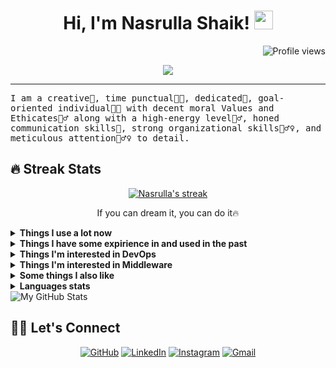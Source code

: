 <!-- https://shields.io/ https://www.fileformat.info/index.htm -->

<h1 align="center">
Hi, I'm Nasrulla Shaik!
  <img src="https://media.giphy.com/media/hvRJCLFzcasrR4ia7z/giphy.gif" width="30"></h1>
 <!--<img src="https://komarev.com/ghpvc/?username=NasrullaShaik&label=Profile%20Views&color=0e75b6&style=flat" align='right' alt="NasrullaShaik" />-->
 <img src="https://gpvc.arturio.dev/NasrullaShaik" alt="Profile views" align='right'/> <a href="https://github.com/NasrullaShaik/NasrullaShaik/"> </a> 
<br/>

<!-- Typing SVG by DenverCoder1 - https://github.com/DenverCoder1/readme-typing-svg -->
<p align="center">
  <a href="https://github.com/DenverCoder1/readme-typing-svg"><img src="https://readme-typing-svg.herokuapp.com?lines=DevOps+Engineer;Middleware+Admin;%20Cloud%20|%20Automation%20|%20Platform%20Enthusiastic;Always%20learning%20new%20things&center=true&width=500&height=45"></a>
</p>
<hr/>
<samp>
I am a creative🎡, time punctual👨‍🎓, dedicated🎯, goal-oriented individual👨‍💻 with decent moral Values and Ethicates🙇‍♂‍ along with a high-energy level🤹‍♂, honed communication skills👐, strong organizational skills👮‍♂♀️, and meticulous attention🕵️‍♂♀️ to detail.
</samp>

## 🔥 Streak Stats

<!-- GitHub Readme Streak Stats - https://github.com/DenverCoder1/github-readme-streak-stats -->
<p align="center">
  <a href="https://github.com/DenverCoder1/github-readme-streak-stats">
    <img title="🔥 Get streak stats for your profile at git.io/streak-stats" alt="Nasrulla's streak" src="https://github-readme-streak-stats.herokuapp.com/?user=NasrullaShaik&theme=monokai-metallian&hide_border=true"/>
  </a>
  <p align="center"> If you can dream it, you can do it🔥 </p>
</p>
<details>
  <summary><b>Things I use a lot now</b></summary>
  <br/>
  <picture>
    <source media="(prefers-color-scheme: dark)" srcset="https://img.shields.io/badge/IBM-CP4I-3064C9?style=plastic&logo=ibm%20cloud&labelColor=blue">
    <source media="(prefers-color-scheme: light)"srcset="https://img.shields.io/badge/IBM-CP4I-3064C9?style=plastic&logo=ibm%20cloud&labelColor=blue">
    <img alt="IBM Cloud Pak For Integration" src="https://img.shields.io/badge/IBM-CP4I-3064C9?style=plastic&logo=ibm%20cloud&labelColor=blue">
  </picture>
  <picture>
    <source media="(prefers-color-scheme: dark)" srcset="https://img.shields.io/badge/IBM-ACE-3064C9?style=plastic&logo=ibm&labelColor=blue">
    <source media="(prefers-color-scheme: light)"srcset="https://img.shields.io/badge/IBM-ACE-3064C9?style=plastic&logo=ibm&labelColor=blue">
    <img alt="IBM APP Connect Enterprise" src="https://img.shields.io/badge/IBM-CP4I-3064C9?style=plastic&logo=ibm&labelColor=blue">
  </picture>
  <picture>
    <source media="(prefers-color-scheme: dark)" srcset="https://img.shields.io/badge/IBM-APIC-3064C9?style=plastic&logo=ibm&labelColor=blue">
    <source media="(prefers-color-scheme: light)"srcset="https://img.shields.io/badge/IBM-APIC-3064C9?style=plastic&logo=ibm&labelColor=blue">
    <img alt="IBM APIConnect" src="https://img.shields.io/badge/IBM-APIC-3064C9?style=plastic&logo=ibm&labelColor=blue">
  </picture>
  <picture>
    <source media="(prefers-color-scheme: dark)" srcset="https://img.shields.io/badge/IBM-Datapower-3064C9?style=plastic&logo=ibm&labelColor=blue">
    <source media="(prefers-color-scheme: light)"srcset="https://img.shields.io/badge/IBM-Datapower-3064C9?style=plastic&logo=ibm&labelColor=blue">
    <img alt="IBM Datapower" src="https://img.shields.io/badge/IBM-Datapower-3064C9?style=plastic&logo=ibm&labelColor=blue">
  </picture>
  <picture>
    <source media="(prefers-color-scheme: dark)" srcset="https://img.shields.io/badge/IBM-Aspera-3064C9?style=plastic&logo=ibm&labelColor=blue">
    <source media="(prefers-color-scheme: light)"srcset="https://img.shields.io/badge/IBM-Aspera-3064C9?style=plastic&logo=ibm&labelColor=blue">
    <img alt="IBM Aspera" src="https://img.shields.io/badge/IBM-Aspera-3064C9?style=plastic&logo=ibm&labelColor=blue">
  </picture>
  <picture>
    <source media="(prefers-color-scheme: dark)" srcset="https://img.shields.io/badge/IBM-MQ-3064C9?style=plastic&logo=ibm&labelColor=blue">
    <source media="(prefers-color-scheme: light)"srcset="https://img.shields.io/badge/IBM-MQ-3064C9?style=plastic&logo=ibm&labelColor=blue">
    <img alt="IBM MQ" src="https://img.shields.io/badge/IBM-MQ-3064C9?style=plastic&logo=ibm&labelColor=blue">
  </picture>
  <picture>
    <source media="(prefers-color-scheme: dark)" srcset="https://img.shields.io/badge/Redhat-OpenShift-red?style=plastic&logo=red%20hat%20open%20shift&labelColor=red">
    <source media="(prefers-color-scheme: light)"srcset="https://img.shields.io/badge/Redhat-OpenShift-red?style=plastic&logo=red%20hat%20open%20shift&labelColor=red">
    <img alt="Redhat OpenShift" src="https://img.shields.io/badge/Redhat-OpenShift-red?style=plastic&logo=red%20hat%20open%20shift&labelColor=red">
  </picture>
  <br>
  <picture>
    <source media="(prefers-color-scheme: dark)" srcset="https://img.shields.io/badge/GitLab-orange?style=plastic&logo=gitlab&labelColor=white">
    <source media="(prefers-color-scheme: light)"srcset="https://img.shields.io/badge/GitLab-orange?style=plastic&logo=gitlab&labelColor=white">
    <img alt="GitLab" src="https://img.shields.io/badge/GitLab-orange?style=plastic&logo=gitlab&labelColor=white">
  </picture>
  <picture>
    <source media="(prefers-color-scheme: dark)" srcset="https://img.shields.io/badge/Linux-green?style=plastic&logo=linux&labelColor=black">
    <source media="(prefers-color-scheme: light)"srcset="https://img.shields.io/badge/Linux-green?style=plastic&logo=linux&labelColor=black">
    <img alt="Linux" src="https://img.shields.io/badge/Linux-green?style=plastic&logo=linux&labelColor=black">
  </picture>
  <picture>
    <source media="(prefers-color-scheme: dark)" srcset="https://img.shields.io/badge/Bash-script-cream?style=plastic&logo=gnu%20bash&labelColor=black">
    <source media="(prefers-color-scheme: light)"srcset="https://img.shields.io/badge/Bash-script-cream?style=plastic&logo=gnu%20bash&labelColor=black">
    <img alt="Bash Script" src="https://img.shields.io/badge/Bash-script-cream?style=plastic&logo=gnu%20bash&labelColor=black">
  </picture>
  <picture>
    <source media="(prefers-color-scheme: dark)" srcset="https://img.shields.io/badge/Prometheus-orange?style=plastic&logo=prometheus&labelColor=white">
    <source media="(prefers-color-scheme: light)"srcset="https://img.shields.io/badge/Prometheus-orange?style=plastic&logo=prometheus&labelColor=white">
    <img alt="Prometheus" src="https://img.shields.io/badge/Prometheus-orange?style=plastic&logo=prometheus&labelColor=white">
  </picture>
  <picture>
    <source media="(prefers-color-scheme: dark)" srcset="https://img.shields.io/badge/Grafana-orange?style=plastic&logo=grafana&labelColor=white">
    <source media="(prefers-color-scheme: light)"srcset="https://img.shields.io/badge/Grafana-orange?style=plastic&logo=grafana&labelColor=white">
    <img alt="Grafana" src="https://img.shields.io/badge/Grafana-orange?style=plastic&logo=grafana&labelColor=white">
  </picture>
  <picture>
    <source media="(prefers-color-scheme: dark)" srcset="https://img.shields.io/badge/ELK-yellow?style=plastic&logo=elastic&labelColor=pink">
    <source media="(prefers-color-scheme: light)"srcset="https://img.shields.io/badge/ELK-yellow?style=plastic&logo=elastic&labelColor=pink">
    <img alt="Elastic Logstash Kibana" src="https://img.shields.io/badge/ELK-yellow?style=plastic&logo=elastic&labelColor=pink">
  </picture>
  <picture>
    <source media="(prefers-color-scheme: dark)" srcset="https://img.shields.io/badge/Apache-grey?style=plastic&logo=apache&labelColor=white">
    <source media="(prefers-color-scheme: light)"srcset="https://img.shields.io/badge/Apache-grey?style=plastic&logo=apache&labelColor=white">
    <img alt="Apache" src="https://img.shields.io/badge/Apache-grey?style=plastic&logo=apache&labelColor=white">
  </picture>
</details>
<details>
  <summary><b>Things I have some expirience in and used in the past</b></summary>
  <br/>
  <picture>
    <source media="(prefers-color-scheme: dark)" srcset="https://img.shields.io/badge/Jenkins-red?style=plastic&logo=jenkins&labelColor=black">
    <source media="(prefers-color-scheme: light)"srcset="https://img.shields.io/badge/Jenkins-red?style=plastic&logo=jenkins&labelColor=black">
    <img alt="Jenkins" src="https://img.shields.io/badge/Jenkins-red?style=plastic&logo=jenkins&labelColor=black">
  </picture>
  <picture>
    <source media="(prefers-color-scheme: dark)" srcset="https://img.shields.io/badge/UrbanCodeDeploy-white?style=plastic&logo=ibm&labelColor=blue">
    <source media="(prefers-color-scheme: light)"srcset="https://img.shields.io/badge/UrbanCodeDeploy-white?style=plastic&logo=ibm&labelColor=blue">
    <img alt="UrbanCode Deploy" src="https://img.shields.io/badge/UrbanCodeDeploy-white?style=plastic&logo=ibm&labelColor=blue">
  </picture>
  <picture>
    <source media="(prefers-color-scheme: dark)" srcset="https://img.shields.io/badge/AWS-black?style=plastic&logo=amazon%20aws&labelColor=orange">
    <source media="(prefers-color-scheme: light)"srcset="https://img.shields.io/badge/AWS-black?style=plastic&logo=amazon%20aws&labelColor=orange">
    <img alt="Amazon Web Services" src="https://img.shields.io/badge/AWS-black?style=plastic&logo=amazon%20aws&labelColor=orange">
  </picture>
  <picture>
    <source media="(prefers-color-scheme: dark)" srcset="https://img.shields.io/badge/Ansible-white?style=plastic&logo=ansible&labelColor=black">
    <source media="(prefers-color-scheme: light)"srcset="https://img.shields.io/badge/Ansible-white?style=plastic&logo=ansible&labelColor=black">
    <img alt="Ansible" src="https://img.shields.io/badge/Ansible-white?style=plastic&logo=ansible&labelColor=black">
  </picture>
  <picture>
    <source media="(prefers-color-scheme: dark)" srcset="https://img.shields.io/badge/Java-red?style=plastic&logo=apache%20maven&labelColor=black">
    <source media="(prefers-color-scheme: light)"srcset="https://img.shields.io/badge/Java-red?style=plastic&logo=apache%20maven&labelColor=black">
    <img alt="Java" src="https://img.shields.io/badge/Java-red?style=plastic&logo=apache%20maven&labelColor=black">
  </picture>
  <br>
  <picture>
    <source media="(prefers-color-scheme: dark)" srcset="https://img.shields.io/badge/Docker-black?style=plastic&logo=docker&labelColor=white">
    <source media="(prefers-color-scheme: light)"srcset="https://img.shields.io/badge/Docker-black?style=plastic&logo=docker&labelColor=white">
    <img alt="Docker" src="https://img.shields.io/badge/Docker-black?style=plastic&logo=docker&labelColor=white">
  </picture>
  <picture>
    <source media="(prefers-color-scheme: dark)" srcset="https://img.shields.io/badge/Kubernetes-black?style=plastic&logo=kubernetes&labelColor=white">
    <source media="(prefers-color-scheme: light)"srcset="https://img.shields.io/badge/Kubernetes-black?style=plastic&logo=kubernetes&labelColor=white">
    <img alt="Kubernetes" src="https://img.shields.io/badge/Kubernetes-black?style=plastic&logo=kubernetes&labelColor=white">
  </picture>
  <picture>
    <source media="(prefers-color-scheme: dark)" srcset="https://img.shields.io/badge/Github-white?style=plastic&logo=github&labelColor=grey">
    <source media="(prefers-color-scheme: light)"srcset="https://img.shields.io/badge/Github-white?style=plastic&logo=github&labelColor=grey">
    <img alt="Github" src="https://img.shields.io/badge/Github-white?style=plastic&logo=github&labelColor=grey">
  </picture>
  <picture>
    <source media="(prefers-color-scheme: dark)" srcset="https://img.shields.io/badge/Bitbucket-white?style=plastic&logo=bitbucket&labelColor=blue">
    <source media="(prefers-color-scheme: light)"srcset="https://img.shields.io/badge/Bitbucket-white?style=plastic&logo=bitbucket&labelColor=blue">
    <img alt="Bitbucket" src="https://img.shields.io/badge/Bitbucket-white?style=plastic&logo=bitbucket&labelColor=blue">
  </picture>
</details>

<details>
  <summary><b>Things I'm interested in DevOps</b></summary>
  <br/>
  <ul>
  	<li>Languages</li>
	<picture>
    <source media="(prefers-color-scheme: dark)" srcset="https://img.shields.io/badge/Python-blue?style=plastic&logo=python&labelColor=black">
    <source media="(prefers-color-scheme: light)"srcset="https://img.shields.io/badge/Python-blue?style=plastic&logo=python&labelColor=black">
    <img alt="Python" src="https://img.shields.io/badge/Python-blue?style=plastic&logo=python&labelColor=black">
  </picture>
	<picture>
    <source media="(prefers-color-scheme: dark)" srcset="https://img.shields.io/badge/Go-87CEEB?style=plastic&logo=go&labelColor=black">
    <source media="(prefers-color-scheme: light)"srcset="https://img.shields.io/badge/Go-87CEEB?style=plastic&logo=go&labelColor=black">
    <img alt="Go" src="https://img.shields.io/badge/Go-87CEEB?style=plastic&logo=go&labelColor=black">
  </picture>
	<picture>
    <source media="(prefers-color-scheme: light)"srcset="https://img.shields.io/badge/JavaScript-yellow?style=plastic&logo=javascript&labelColor=white">
    <img alt="JavaScript" src="https://img.shields.io/badge/JavaScript-yellow?style=plastic&logo=javascript&labelColor=white">
    <source media="(prefers-color-scheme: dark)" srcset="https://img.shields.io/badge/JavaScript-yellow?style=plastic&logo=javascript&labelColor=white">
  </picture>
  	<li>Operating System</li>
	  <picture>
      <source media="(prefers-color-scheme: dark)" srcset="https://img.shields.io/badge/Windows-white?style=plastic&logo=windows&labelColor=blue">
      <source media="(prefers-color-scheme: light)"srcset="https://img.shields.io/badge/Windows-white?style=plastic&logo=windows&labelColor=blue">
      <img alt="Windows" src="https://img.shields.io/badge/Windows-white?style=plastic&logo=windows&labelColor=blue">
    </picture>
	  <picture>
      <source media="(prefers-color-scheme: dark)" srcset="https://img.shields.io/badge/VirtualBox-black?style=plastic&logo=virtualbox&labelColor=blue">
      <source media="(prefers-color-scheme: light)"srcset="https://img.shields.io/badge/VirtualBox-black?style=plastic&logo=virtualbox&labelColor=blue">
      <img alt="VirtualBox" src="https://img.shields.io/badge/VirtualBox-black?style=plastic&logo=virtualbox&labelColor=blue">
    </picture>
	  <picture>
      <source media="(prefers-color-scheme: dark)" srcset="https://img.shields.io/badge/VMWare-white?style=plastic&logo=vmware&labelColor=green">
      <source media="(prefers-color-scheme: light)"srcset="https://img.shields.io/badge/VMWare-white?style=plastic&logo=vmware&labelColor=green">
      <img alt="VMWare" src="https://img.shields.io/badge/VMWare-white?style=plastic&logo=vmware&labelColor=green">
    </picture>
	  <picture>
      <source media="(prefers-color-scheme: dark)" srcset="https://img.shields.io/badge/VCenter-green?style=plastic&logo=icloud&labelColor=yellow">
      <source media="(prefers-color-scheme: light)"srcset="https://img.shields.io/badge/VCenter-green?style=plastic&logo=icloud&labelColor=yellow">
      <img alt="VCenter" src="https://img.shields.io/badge/VCenter-green?style=plastic&logo=icloud&labelColor=yellow">
    </picture>
  	<li>Servers
	  <ul>
      <li>Web Servers</li>
	    <picture>
      	<source media="(prefers-color-scheme: dark)" srcset="https://img.shields.io/badge/Nginx-green?style=plastic&logo=nginx&labelColor=white">
      	<source media="(prefers-color-scheme: light)"srcset="https://img.shields.io/badge/Nginx-green?style=plastic&logo=nginx&labelColor=white">
      	<img alt="Nginx" src="https://img.shields.io/badge/Nginx-green?style=plastic&logo=nginx&labelColor=white">
      </picture>
      <picture>
      	<source media="(prefers-color-scheme: dark)" srcset="https://img.shields.io/badge/Tomcat-yellow?style=plastic&logo=apache%20tomcat&labelColor=white">
      	<source media="(prefers-color-scheme: light)"srcset="https://img.shields.io/badge/Tomcat-yellow?style=plastic&logo=apache%20tomcat&labelColor=white">
      	<img alt="Tomcat" src="https://img.shields.io/badge/Tomcat-yellow?style=plastic&logo=apache%20tomcat&labelColor=white">
      </picture>
	    <picture>
      	<source media="(prefers-color-scheme: dark)" srcset="https://img.shields.io/badge/IIS-white?style=plastic&logo=microsoft&labelColor=blue">
      	<source media="(prefers-color-scheme: light)"srcset="https://img.shields.io/badge/IIS-white?style=plastic&logo=microsoft&labelColor=blue">
      	<img alt="IIS" src="https://img.shields.io/badge/IIS-white?style=plastic&logo=microsoft&labelColor=blue">
      </picture>
      <li>Caching</li>
	    <picture>
      	<source media="(prefers-color-scheme: dark)" srcset="https://img.shields.io/badge/Redis-red?style=plastic&logo=redis&labelColor=white">
      	<source media="(prefers-color-scheme: light)"srcset="https://img.shields.io/badge/Redis-red?style=plastic&logo=redis&labelColor=white">
      	<img alt="Redis" src="https://img.shields.io/badge/Redis-red?style=plastic&logo=redis&labelColor=white">
      </picture>
      <li>Database</li>
      <picture>
      	<source media="(prefers-color-scheme: dark)" srcset="https://img.shields.io/badge/PostgreSQL-white?style=plastic&logo=postgresql&labelColor=1583DE">
      	<source media="(prefers-color-scheme: light)"srcset="https://img.shields.io/badge/PostgreSQL-white?style=plastic&logo=postgresql&labelColor=1583DE">
      	<img alt="PostgreSQL" src="https://img.shields.io/badge/PostgreSQL-white?style=plastic&logo=postgresql&labelColor=1583DE">
      </picture>
	    <picture>
      	<source media="(prefers-color-scheme: dark)" srcset="https://img.shields.io/badge/MySQL-blue?style=plastic&logo=mysql&labelColor=E8482F">
      	<source media="(prefers-color-scheme: light)"srcset="https://img.shields.io/badge/MySQL-blue?style=plastic&logo=mysql&labelColor=E8482F">
      	<img alt="MySQL" src="https://img.shields.io/badge/MySQL-blue?style=plastic&logo=mysql&labelColor=E8482F">
      </picture>
	    <picture>
      	<source media="(prefers-color-scheme: dark)" srcset="https://img.shields.io/badge/MsSQL-white?style=plastic&logo=microsoft&labelColor=blue">
      	<source media="(prefers-color-scheme: light)"srcset="https://img.shields.io/badge/MsSQL-white?style=plastic&logo=microsoft&labelColor=blue">
      	<img alt="MsSQL" src="https://img.shields.io/badge/MsSQL-white?style=plastic&logo=microsoft&labelColor=blue">
      </picture>
    </ul>
	</li>
	<li>Infrastructure As Code</li>
	<picture>
    <source media="(prefers-color-scheme: dark)" srcset="https://img.shields.io/badge/PODMAN-purple?style=plastic&logo=podman&labelColor=grey">
    <source media="(prefers-color-scheme: light)"srcset="https://img.shields.io/badge/PODMAN-purple?style=plastic&logo=podman&labelColor=grey">
    <img alt="PODMAN" src="https://img.shields.io/badge/PODMAN-purple?style=plastic&logo=podman&labelColor=grey">
  </picture>
	<picture>
    <source media="(prefers-color-scheme: dark)" srcset="https://img.shields.io/badge/CRIO-blue?style=plastic&logo=kubernetes&labelColor=grey">
    <source media="(prefers-color-scheme: light)"srcset="https://img.shields.io/badge/CRIO-blue?style=plastic&logo=kubernetes&labelColor=grey">
    <img alt="CRIO" src="https://img.shields.io/badge/CRIO-blue?style=plastic&logo=kubernetes&labelColor=grey">
  </picture>
	<picture>
    <source media="(prefers-color-scheme: dark)" srcset="https://img.shields.io/badge/Buildah-yellow?style=plastic&logo=podman&labelColor=grey">
    <source media="(prefers-color-scheme: light)"srcset="https://img.shields.io/badge/Buildah-yellow?style=plastic&logo=podman&labelColor=grey">
    <img alt="Buildah" src="https://img.shields.io/badge/Buildah-yellow?style=plastic&logo=podman&labelColor=grey">
  </picture>
	<li>Container Orchestration</li>
	<picture>
    <source media="(prefers-color-scheme: dark)" srcset="https://img.shields.io/badge/DockerSwarm-blue?style=plastic&logo=docker&labelColor=white">
    <source media="(prefers-color-scheme: light)"srcset="https://img.shields.io/badge/DockerSwarm-blue?style=plastic&logo=docker&labelColor=white">
    <img alt="Docker Swarm" src="https://img.shields.io/badge/DockerSwarm-blue?style=plastic&logo=docker&labelColor=white">
  </picture>
	<li>CICD</li>
	<picture>
    <source media="(prefers-color-scheme: dark)" srcset="https://img.shields.io/badge/GitOps-white?style=plastic&logo=docker&labelColor=orange">
    <source media="(prefers-color-scheme: light)"srcset="https://img.shields.io/badge/GitOps-white?style=plastic&logo=docker&labelColor=orange">
    <img alt="GitOps" src="https://img.shields.io/badge/GitOps-white?style=plastic&logo=docker&labelColor=orange">
  </picture>
	<li>Monitoring and Logging</li>
	<picture>
    <source media="(prefers-color-scheme: light)"srcset="https://img.shields.io/badge/Zabbix-grey?style=plastic&logo=zotero&labelColor=red">
    <img alt="Zabbix" src="https://img.shields.io/badge/Zabbix-grey?style=plastic&logo=zotero&labelColor=red">
    <source media="(prefers-color-scheme: dark)" srcset="https://img.shields.io/badge/Zabbix-grey?style=plastic&logo=zotero&labelColor=red">
  </picture>
	<picture>
    <source media="(prefers-color-scheme: dark)" srcset="https://img.shields.io/badge/Dynatrace-purple?style=plastic&logo=dynatrace&labelColor=green">
    <source media="(prefers-color-scheme: light)"srcset="https://img.shields.io/badge/Dynatrace-purple?style=plastic&logo=dynatrace&labelColor=green">
    <img alt="Dynatrace" src="https://img.shields.io/badge/Dynatrace-purple?style=plastic&logo=dynatrace&labelColor=green">
	</picture>
	<picture>
    <source media="(prefers-color-scheme: dark)" srcset="https://img.shields.io/badge/Splunk-white?style=plastic&logo=splunk&labelColor=orange">
    <source media="(prefers-color-scheme: light)"srcset="https://img.shields.io/badge/Splunk-white?style=plastic&logo=splunk&labelColor=orange">
    <img alt="Splunk" src="https://img.shields.io/badge/Splunk-white?style=plastic&logo=splunk&labelColor=orange">
  </picture>  
	<li>Cloud</lib>
	<picture>
    <source media="(prefers-color-scheme: dark)" srcset="https://img.shields.io/badge/Azure-white?style=plastic&logo=microsoft&labelColor=blue">
    <source media="(prefers-color-scheme: light)"srcset="https://img.shields.io/badge/Azure-white?style=plastic&logo=microsoft&labelColor=blue">
    <img alt="Microsoft AZURE Cloud" src="https://img.shields.io/badge/Azure-white?style=plastic&logo=microsoft&labelColor=blue">
  </picture>
	<picture>
    <source media="(prefers-color-scheme: dark)" srcset="https://img.shields.io/badge/GCP-yellow?style=plastic&logo=google%20cloud&labelColor=blue">
    <source media="(prefers-color-scheme: light)"srcset="https://img.shields.io/badge/GCP-yellow?style=plastic&logo=google%20cloud&labelColor=blue">
    <img alt="Google Cloud Platform" src="https://img.shields.io/badge/GCP-yellow?style=plastic&logo=google%20cloud&labelColor=blue">
  </picture>
	<picture>
    <source media="(prefers-color-scheme: dark)" srcset="https://img.shields.io/badge/IBMCloud-white?style=plastic&logo=ibm%20cloud&labelColor=blue">
    <source media="(prefers-color-scheme: light)"srcset="https://img.shields.io/badge/IBMCloud-white?style=plastic&logo=ibm%20cloud&labelColor=blue">
    <img alt="IBM Cloud" src="https://img.shields.io/badge/IBMCloud-white?style=plastic&logo=ibm%20cloud&labelColor=blue">
  </picture>
  </ul>
  <br>
</details>

<details>
  <summary><b>Things I'm interested in Middleware</b></summary>
  <br/>
  <picture>
    <source media="(prefers-color-scheme: dark)" srcset="https://img.shields.io/badge/Kafka-grey?style=plastic&logo=apache%20kafka&labelColor=black">
    <source media="(prefers-color-scheme: light)"srcset="https://img.shields.io/badge/Kafka-grey?style=plastic&logo=apache%20kafka&labelColor=black">
    <img alt="Kafka" src="https://img.shields.io/badge/Kafka-grey?style=plastic&logo=apache%20kafka&labelColor=black">
  </picture>
  <picture>
    <source media="(prefers-color-scheme: dark)" srcset="https://img.shields.io/badge/CP4A-blue?style=plastic&logo=ibm&labelColor=blue">
    <source media="(prefers-color-scheme: light)"srcset="https://img.shields.io/badge/CP4A-blue?style=plastic&logo=ibm&labelColor=blue">
    <img alt="Cloud Pak For Application" src="https://img.shields.io/badge/CP4A-blue?style=plastic&logo=ibm&labelColor=blue">
  </picture>
  <picture>
    <source media="(prefers-color-scheme: dark)" srcset="https://img.shields.io/badge/CP4D-blue?style=plastic&logo=ibm&labelColor=blue">
    <source media="(prefers-color-scheme: light)"srcset="https://img.shields.io/badge/CP4D-blue?style=plastic&logo=ibm&labelColor=blue">
    <img alt="Cloud Pak For Data" src="https://img.shields.io/badge/CP4D-blue?style=plastic&logo=ibm&labelColor=blue">
  </picture>
  <br>
  <picture>
    <source media="(prefers-color-scheme: dark)" srcset="https://img.shields.io/badge/Designer-blue?style=plastic&logo=ibm&labelColor=blue">
    <source media="(prefers-color-scheme: light)"srcset="https://img.shields.io/badge/Designer-blue?style=plastic&logo=ibm&labelColor=blue">
    <img alt="APP Connect Enterprise Designer Flow" src="https://img.shields.io/badge/Designer-blue?style=plastic&logo=ibm&labelColor=blue">
  </picture>
</details>

<details>
  <summary><b>Some things I also like</b></summary>
  <br/>
  <picture>
    <source media="(prefers-color-scheme: dark)" srcset="https://img.shields.io/badge/JSON-black?style=plastic&logo=json&labelColor=white">
    <source media="(prefers-color-scheme: light)"srcset="https://img.shields.io/badge/JSON-black?style=plastic&logo=json&labelColor=white">
    <img alt="JSON" src="https://img.shields.io/badge/JSON-black?style=plastic&logo=json&labelColor=white">
  </picture>
  <picture>
    <source media="(prefers-color-scheme: dark)" srcset="https://img.shields.io/badge/YAML-black?style=plastic&logo=docker&labelColor=white">
    <source media="(prefers-color-scheme: light)"srcset="https://img.shields.io/badge/YAML-black?style=plastic&logo=docker&labelColor=white">
    <img alt="YAML" src="https://img.shields.io/badge/YAML-black?style=plastic&logo=docker&labelColor=white">
  </picture>
  <picture>
    <source media="(prefers-color-scheme: dark)" srcset="https://img.shields.io/badge/MAVEN-grey?style=plastic&logo=apache%20maven&labelColor=black">
    <source media="(prefers-color-scheme: light)"srcset="https://img.shields.io/badge/MAVEN-grey?style=plastic&logo=apache%20maven&labelColor=black">
    <img alt="MAVEN" src="https://img.shields.io/badge/MAVEN-grey?style=plastic&logo=apache%20maven&labelColor=black">
  </picture>
  <br>
  <picture>
    <source media="(prefers-color-scheme: dark)" srcset="https://img.shields.io/badge/ANT-white?style=plastic&logo=apache%20maven&labelColor=black">
    <source media="(prefers-color-scheme: light)"srcset="https://img.shields.io/badge/ANT-white?style=plastic&logo=apache%20maven&labelColor=black">
    <img alt="ANT" src="https://img.shields.io/badge/ANT-white?style=plastic&logo=apache%20maven&labelColor=black">
  </picture>
</details>

<details>
  <summary><b>Languages stats</b></summary>
  <br/>
  <picture align="left">
    <source media="(prefers-color-scheme: dark)" srcset="https://github-profile-summary-cards.vercel.app/api/cards/repos-per-language?username=NasrullaShaik&theme=nord_dark">
    <source media="(prefers-color-scheme: light)"srcset="https://github-profile-summary-cards.vercel.app/api/cards/repos-per-language?username=NasrullaShaik&theme=nord_bright">
    <img alt="Repos per language" src="https://github-profile-summary-cards.vercel.app/api/cards/repos-per-language?username=NasrullaShaik&theme=nord_dark">
  </picture>
  <picture align="right">
    <source media="(prefers-color-scheme: dark)" srcset="https://github-profile-summary-cards.vercel.app/api/cards/most-commit-language?username=NasrullaShaik&theme=nord_dark">
    <source media="(prefers-color-scheme: light)"srcset="https://github-profile-summary-cards.vercel.app/api/cards/most-commit-language?username=NasrullaShaik&theme=nord_bright">
    <img alt="Most commit languages" src="https://github-profile-summary-cards.vercel.app/api/cards/most-commit-language?username=NasrullaShaik&theme=nord_dark">
  </picture>
</details>

<picture>
  <source media="(prefers-color-scheme: dark)" srcset="https://github-profile-summary-cards.vercel.app/api/cards/profile-details?username=NasrullaShaik&theme=nord_dark">
  <source media="(prefers-color-scheme: light)"srcset="https://github-profile-summary-cards.vercel.app/api/cards/profile-details?username=NasrullaShaik&theme=nord_bright">
  <img alt="My GitHub Stats" src="https://github-profile-summary-cards.vercel.app/api/cards/profile-details?username=NasrullaShaik&theme=nord_dark">
</picture>

## 🙋‍♀️ Let's Connect

<p align="center">
	<!-- a href="https://NasrullaShaik.github.io/" target="_blank"><img src="https://img.icons8.com/bubbles/50/000000/web.png" alt="Portfolio"/></a -->
	<a href="https://github.com/NasrullaShaik" target="_blank"><img src="https://img.icons8.com/bubbles/50/000000/github.png" alt="GitHub"/></a>
	<a href="https://www.linkedin.com/in/nasurulla-shaik/" target="_blank"><img src="https://img.icons8.com/bubbles/50/000000/linkedin.png" alt="LinkedIn"/></a>
	<!-- a href="https://www.facebook.com/NasrullaShaik/" target="_blank"><img src="https://img.icons8.com/bubbles/50/000000/facebook-new.png" alt="Facebook"/></a -->
	<a href="https://www.instagram.com/iam_the_nasru/" target="_blank"><img src="https://img.icons8.com/bubbles/50/000000/instagram.png" alt="Instagram"/></a>
	<a href="mailto:nasrullashaik12@gmail.com" target="_blank"><img src="https://img.icons8.com/bubbles/50/000000/gmail.png" alt="Gmail"/></a>
</p>

<!--[![@NasrullaShaik's Holopin board](https://holopin.io/api/user/board?user=NasrullaShaik)](https://holopin.io/@NasrullaShaik) -->
